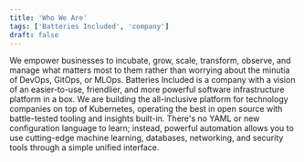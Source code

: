 ```yaml
---
title: 'Who We Are'
tags: ['Batteries Included', 'company']
draft: false
---
```


We empower businesses to incubate, grow, scale, transform, observe, and manage
what matters most to them rather than worrying about the minutia of DevOps,
GitOps, or MLOps. Batteries Included is a company with a vision of an
easier-to-use, friendlier, and more powerful software infrastructure platform in
a box. We are building the all-inclusive platform for technology companies on
top of Kubernetes, operating the best in open source with battle-tested tooling
and insights built-in. There's no YAML or new configuration language to learn;
instead, powerful automation allows you to use cutting-edge machine learning,
databases, networking, and security tools through a simple unified interface.
